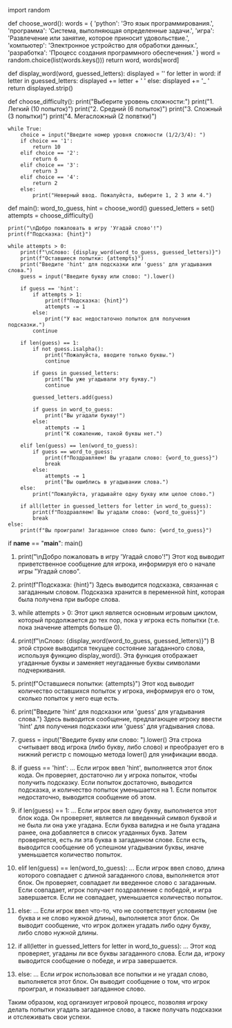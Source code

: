 import random

def choose_word():
    words = {
        'python': 'Это язык программирования.',
        'программа': 'Система, выполняющая определенные задачи.',
        'игра': 'Развлечение или занятие, которое приносит удовольствие.',
        'компьютер': 'Электронное устройство для обработки данных.',
        'разработка': 'Процесс создания программного обеспечения.'
    }
    word = random.choice(list(words.keys()))
    return word, words[word]

def display_word(word, guessed_letters):
    displayed = ''
    for letter in word:
        if letter in guessed_letters:
            displayed += letter + ' '
        else:
            displayed += '_ '
    return displayed.strip()

def choose_difficulty():
    print("Выберите уровень сложности:")
    print("1. Легкий (10 попыток)")
    print("2. Средний (6 попыток)")
    print("3. Сложный (3 попытки)")
    print("4. Мегасложный (2 попвтки)")

    while True:
        choice = input("Введите номер уровня сложности (1/2/3/4): ")
        if choice == '1':
            return 10
        elif choice == '2':
            return 6
        elif choice == '3':
            return 3
        elif choice == '4':
            return 2
        else:
            print("Неверный ввод. Пожалуйста, выберите 1, 2 3 или 4.")

def main():
    word_to_guess, hint = choose_word()
    guessed_letters = set()
    attempts = choose_difficulty()

    print("\nДобро пожаловать в игру 'Угадай слово'!")
    print(f"Подсказка: {hint}")

    while attempts > 0:
        print(f"\nСлово: {display_word(word_to_guess, guessed_letters)}")
        print(f"Оставшиеся попытки: {attempts}")
        print("Введите 'hint' для подсказки или 'guess' для угадывания слова.")
        guess = input("Введите букву или слово: ").lower()

        if guess == 'hint':
            if attempts > 1:
                print(f"Подсказка: {hint}")
                attempts -= 1
            else:
                print("У вас недостаточно попыток для получения подсказки.")
            continue

        if len(guess) == 1:
            if not guess.isalpha():
                print("Пожалуйста, вводите только буквы.")
                continue

            if guess in guessed_letters:
                print("Вы уже угадывали эту букву.")
                continue

            guessed_letters.add(guess)

            if guess in word_to_guess:
                print("Вы угадали букву!")
            else:
                attempts -= 1
                print("К сожалению, такой буквы нет.")

        elif len(guess) == len(word_to_guess):
            if guess == word_to_guess:
                print(f"Поздравляем! Вы угадали слово: {word_to_guess}")
                break
            else:
                attempts -= 1
                print("Вы ошиблись в угадывании слова.")
        else:
            print("Пожалуйста, угадывайте одну букву или целое слово.")

        if all(letter in guessed_letters for letter in word_to_guess):
            print(f"Поздравляем! Вы угадали слово: {word_to_guess}")
            break
    else:
        print(f"Вы проиграли! Загаданное слово было: {word_to_guess}")

if __name__ == "__main__":
    main()

1. print("\nДобро пожаловать в игру 'Угадай слово'!")
Этот код выводит приветственное сообщение для игрока, информируя его о начале игры "Угадай слово".

2. print(f"Подсказка: {hint}")
Здесь выводится подсказка, связанная с загаданным словом. Подсказка хранится в переменной hint, которая была получена при выборе слова.

3. while attempts > 0:
Этот цикл является основным игровым циклом, который продолжается до тех пор, пока у игрока есть попытки (т.е. пока значение attempts больше 0).

4. print(f"\nСлово: {display_word(word_to_guess, guessed_letters)}")
В этой строке выводится текущее состояние загаданного слова, используя функцию display_word(). Эта функция отображает угаданные буквы и заменяет неугаданные буквы символами подчеркивания.

5. print(f"Оставшиеся попытки: {attempts}")
Этот код выводит количество оставшихся попыток у игрока, информируя его о том, сколько попыток у него еще есть.

6. print("Введите 'hint' для подсказки или 'guess' для угадывания слова.")
Здесь выводится сообщение, предлагающее игроку ввести 'hint' для получения подсказки или 'guess' для угадывания слова.

7. guess = input("Введите букву или слово: ").lower()
Эта строка считывает ввод игрока (либо букву, либо слово) и преобразует его в нижний регистр с помощью метода lower() для унификации ввода.

8. if guess == 'hint': ...
Если игрок ввел 'hint', выполняется этот блок кода. Он проверяет, достаточно ли у игрока попыток, чтобы получить подсказку. Если попыток достаточно, выводится подсказка, и количество попыток уменьшается на 1. Если попыток недостаточно, выводится сообщение об этом.

9. if len(guess) == 1: ...
Если игрок ввел одну букву, выполняется этот блок кода. Он проверяет, является ли введенный символ буквой и не была ли она уже угадана. Если буква валидна и не была угадана ранее, она добавляется в список угаданных букв. Затем проверяется, есть ли эта буква в загаданном слове. Если есть, выводится сообщение об успешном угадывании буквы, иначе уменьшается количество попыток.

10. elif len(guess) == len(word_to_guess): ...
Если игрок ввел слово, длина которого совпадает с длиной загаданного слова, выполняется этот блок. Он проверяет, совпадает ли введенное слово с загаданным. Если совпадает, игрок получает поздравление с победой, и игра завершается. Если не совпадает, уменьшается количество попыток.

11. else: ...
Если игрок ввел что-то, что не соответствует условиям (не буква и не слово нужной длины), выполняется этот блок. Он выводит сообщение, что игрок должен угадать либо одну букву, либо слово нужной длины.

12. if all(letter in guessed_letters for letter in word_to_guess): ...
Этот код проверяет, угаданы ли все буквы загаданного слова. Если да, игроку выводится сообщение о победе, и игра завершается.

13. else: ...
Если игрок использовал все попытки и не угадал слово, выполняется этот блок. Он выводит сообщение о том, что игрок проиграл, и показывает загаданное слово.

Таким образом, код организует игровой процесс, позволяя игроку делать попытки угадать загаданное слово, а также получать подсказки и отслеживать свои успехи.
